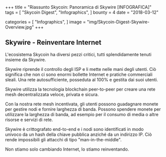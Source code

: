 +++
title = "Riassunto Skycoin: Panoramica di Skywire [INFOGRAFICA]"
tags = [
    "Skycoin Digest",
    "Infographics",
]
bounty = 4
date = "2018-03-12"

categories = [
    "Infographics",
]
image = "img/Skycoin-Digest-Skywire-Overview.jpg"
+++

## Skywire - Reinventare Internet

L'ecosistema Skycoin ha diversi pezzi critici, tutti splendidamente tenuti insieme da Skywire.

Skywire riprende il controllo degli ISP e li mette nelle mani degli utenti. Ciò significa che non ci sono enormi bollette Internet e pratiche commerciali sleali. Una rete autosufficiente, posseduta al 100% e gestita dai suoi utenti.

Skywire utilizza la tecnologia blockchain peer-to-peer per creare una rete mesh decentralizzata veloce, privata e sicura.

Con la nostra rete mesh incentivata, gli utenti possono guadagnare monete per gestire nodi e fornire larghezza di banda. Possono spendere monete per utilizzare la larghezza di banda, ad esempio per il consumo di media o altre risorse e servizi di rete.

Skywire è crittografato end-to-end e i nodi sono identificati in modo univoco da un hash della chiave pubblica anziché da un indirizzo IP. Ciò rende impossibili gli attacchi di tipo "man-in-the-middle".

Non stiamo solo cambiando Internet, lo stiamo reinventando.
